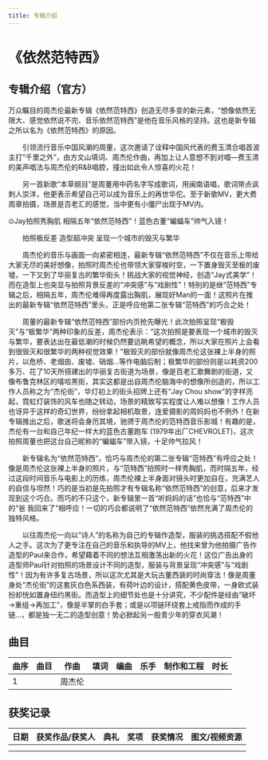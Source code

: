 ```yaml
---
title: 专辑介绍
---
```


# 《依然范特西》
## 专辑介绍（官方）
万众瞩目的周杰伦最新专辑《依然范特西》创造无尽多变的新元素，“想像依然无限大、感觉依然说不完、音乐依然范特西”是他在音乐风格的坚持。这也是新专辑之所以名为《依然范特西》的原因。

　　引领流行音乐中国风潮的周董，这次邀请了诠释中国风代表的费玉清合唱首波主打“千里之外”，由方文山填词、周杰伦作曲，再加上让人意想不到对唱—费玉清的美声唱法与周杰伦的R&B唱腔，撞出如此令人惊喜的火花！

　　另一首新歌“本草纲目”是周董用中药名字写成歌词，用闽南语唱，歌词带点讽刺人崇洋，他更表示希望自己可以成为音乐上的再世华佗。至于新歌MV，更大费周章拍摄，场景是百老汇的感觉，当中更有小僵尸出现于MV内。


⊙Jay拍照秀胸肌 相隔五年“依然范特西”！蓝色古董“蝙蝠车”帅气入镜！

　　拍照极反差 造型超冲突 呈现一个城市的毁灭与繁华

　　周杰伦的音乐与画面一向紧密相连，最新专辑“依然范特西”不仅在音乐上带给大家无尽的美好想像，拍照时周杰伦也带领大家穿梭时空，一下置身毁灭至极的废墟，一下又到了华丽复古的繁华街头！挑战大家的视觉神经，创造“Jay式美学”！而在造型上也突显与拍照背景反差的“冲突感”与“戏剧性”！特别的是继“范特西”专辑之后，相隔五年，周杰伦难得再度露出胸肌，展现好Man的一面！这照片在推出的最新专辑“依然范特西”里头，正是呼应他第二张专辑“范特西”的巧合之处！

　　周董的最新专辑“依然范特西”部份内页抢先曝光！此次拍照呈现“极毁灭”与“极繁华”两种印象的反差，周杰伦表示：“这次拍照是要表现一个城市的毁灭与繁华，要表达出在最低潮的时候仍然要远眺希望的概念，所以大家在照片上会看到很毁灭和很繁华的两种视觉效果！”极毁灭的部份就像周杰伦这张裸上半身的照片，以危桥、老烟囱、废墟、硝烟…等作电脑后制；极繁华的部份则是以耗资200多万、花了10天所搭建出的华丽复古街道为场景，像是百老汇歌舞剧的街道，又像布鲁克林区的嘻哈黑街，其实这都是出自周杰伦脑海中的想像所创造的，所以工作人员称之为“杰伦街”，华灯初上的街头招牌上还有“Jay Chou show”的字样亮起，霓虹灯装饰的风车也随之转动，场景的精致写实程度让人难以想像！工作人员也讶异于这样的奇幻世界，纷纷拿起相机取景，连爱摄影的周妈妈也不例外！在新专辑推出之后，歌迷将会身历其境，驰骋于周杰伦的范特西音乐影城！有趣的是，杰伦有一台和自己年纪一样大的蓝色古董跑车 (1979年出厂CHEVROLET)，这次拍照周董也把这台自己昵称的“蝙蝠车”带入镜，十足帅气拉风！

　　新专辑名为“依然范特西”，恰巧与周杰伦的第二张专辑“范特西”有呼应之处！像是周杰伦这张裸上半身的照片，与“范特西”拍照时一样秀胸肌，而时隔五年，经过这段时间音乐与电影上的历练，周杰伦裸上半身面对镜头时更加自在，充满艺人的自信与坦然！巧的是当初是先拍照才有专辑名称“依然范特西”的创意，后来才发现到这个巧合。而巧的不只这个，新专辑里一首“听妈妈的话”也恰与“范特西”中的“爸 我回来了”相呼应！一切的巧合都说明了“依然范特西”依然充满了周杰伦的独特风格。

　　以往周杰伦一向以“诗人”的名称为自己的专辑作造型，服装的挑选搭配不假他人之手。这次为了更专注在自己的音乐和执导的MV上，他找来曾为他拍摄广告作造型的Paul来合作，希望藉着不同的想法互相激荡出新的火花！这位广告出身的造型师Paul针对拍照的场景设计不同的造型，服装与背景呈现“冲突感”与“戏剧性”！因为有许多复古场景，所以这次尤其是大玩古董西装的时尚穿法！像是周董身处“杰伦街”的这套灰白色系西装，有荷叶边的设计，搭配黄色皮带，一身欧式装扮却恍如置身纽约黑街。而造型上的细节处也是十分讲究，不少配件是经由“破坏→重组→再加工”，像是半掌的白手套；或是以项链环绕套上戒指而作成的手链…，都是独一无二的造型创意！势必掀起另一股青少年的穿衣风潮！

## 曲目
| 曲序|曲目|作曲|填词|编曲|乐手|制作和工程|时长|
| ------ | ------ | ------ | ------ | ------ | ------ | ------ | ------ |
| 1  |  </br> | 周杰伦  | |   |   |   |  |


## 获奖记录
| 日期|获奖作品/获奖人|典礼|奖项|获奖情况|图文/视频资源|
| ------ | ------ | ------ | ------ | ------ | ------ |
|   |  |   |  |   |   |
|   |  |   |  |   |   |

